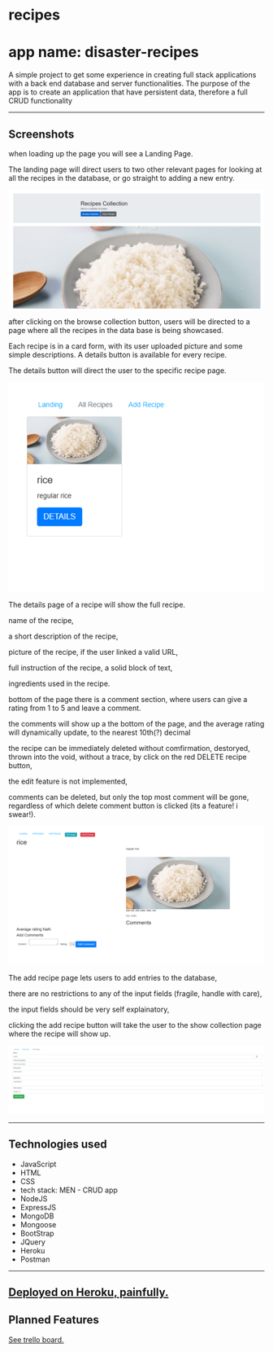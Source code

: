 # recipes

<h1> app name: disaster-recipes </h1>

<p>  A simple project to get some experience in creating full stack applications with a back end database and server functionalities.
The purpose of the app is to create an application that have persistent data, therefore a full CRUD functionality</p>

----------

<h2> Screenshots </h2>

<p> when loading up the page you will see a Landing Page.

The landing page will direct users to two other relevant pages for looking at all the recipes in the database, or go straight to adding a new entry.</p>
<img src="public/images/6Landing_screenshot.png">

<p> after clicking on the browse collection button, users will be directed to a page where all the recipes in the data base is being showcased.
  
  Each recipe is in a card form, with its user uploaded picture and some simple descriptions. A details button is available for every recipe.
  
  The details button will direct the user to the specific recipe page.

<img src="public/images/7Recipes_screenshot.png">


<p> The details page of a recipe will show the full recipe. 
  
  name of the recipe,
  
  a short description of the recipe,
  
  picture of the recipe, if the user linked a valid URL,
  
  full instruction of the recipe, a solid block of text,
  
  ingredients used in the recipe.
  
  bottom of the page there is a comment section, where users can give a rating from 1 to 5 and leave a comment. 
  
  the comments will show up a the bottom of the page, and the average rating will dynamically update, to the nearest 10th(?) decimal
  
  the recipe can be immediately deleted without comfirmation, destoryed, thrown into the void, without a trace, by click on the red DELETE recipe button,
  
  the edit feature is not implemented,
  
  comments can be deleted, but only the top most comment will be gone, regardless of which delete comment button is clicked (its a feature! i swear!).</p>
  
<img src="public/images/8Example_screenshot.png">
  
<p> The add recipe page lets users to add entries to the database,
  
  there are no restrictions to any of the input fields (fragile, handle with care),
  
  the input fields should be very self explainatory,
  
  clicking the add recipe button will take the user to the show collection page where the recipe will show up.</p>
  
<img src="public/images/9Submit_screenshot.png">
  
----------

<h2> Technologies used </h2>
<ul>
  <li>JavaScript</li>
  <li>HTML</li>
  <li>CSS</li>
  <li>tech stack: MEN - CRUD app</li>
  <li>NodeJS</li>
  <li>ExpressJS</li>
  <li>MongoDB</li>
  <li>Mongoose</li>
  <li>BootStrap</li>
  <li>JQuery</li>
  <li>Heroku</li>
  <li>Postman</li>
</ul>

----------
<a href="https://disaster-recipes.herokuapp.com/"> Deployed on Heroku, painfully. </a>
----------
<h2> Planned Features </h2>
<a href="https://trello.com/b/4ISflH13/project-management"> See trello board. </a>

